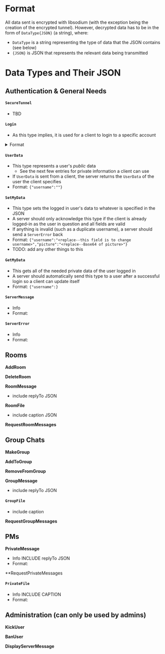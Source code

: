 # Format
All data sent is encrypted with libsodium (with the exception being the creation of the encrypted tunnel). However, decrypted data has to be in the form of `DataType{JSON}` (a string), where:
* `DataType` is a string representing the type of data that the JSON contains (see below)
* `{JSON}` is JSON that represents the relevant data being transmitted

# Data Types and Their JSON
## Authentication & General Needs
#### `SecureTunnel`
* TBD

#### `Login`
* As this type implies, it is used for a client to login to a specific account
<details>
	<summary>Format</summary>
	<table>
		<tr>
			<th>Field</th>
			<th>Value</th>
		</tr>
		<tr>
			<td><code>username</code></td>
			<td>The username of the user trying to login</td>
		</tr>
		<tr>
			<td><code>password</code></td>
			<td>The password of the user trying to login</td>
		</tr>
	</table>
</details>

#### `UserData`
* This type represents a user's *public* data
  * See the next few entries for private information a client can use
* If `UserData` is sent from a client, the server returns the `UserData` of the user the client specifies
* Format: `{"username":""}`

#### `SetMyData`
* This type sets the logged in user's data to whatever is specified in the JSON
* A server should only acknowledge this type if the client is already logged-in as the user in question and all fields are valid
* If anything is invalid (such as a duplicate username), a server should send a `ServerError` back
* Format: `{"username":"<replace--this field is to change username>","picture":"<replace--Base64 of picture>"}`
* TODO: add any other things to this

#### `GetMyData`
* This gets all of the needed private data of the user logged in
* A server should automatically send this type to a user after a successful login so a client can update itself
* Format: `{"username":}`

#### `ServerMessage`
* Info
* Format:

#### `ServerError`
* Info
* Format:

## Rooms
**AddRoom**

**DeleteRoom**

**RoomMessage**
* include replyTo JSON

**RoomFile**
* include caption JSON

**RequestRoomMessages**

## Group Chats
**MakeGroup**

**AddToGroup**

**RemoveFromGroup**

**GroupMessage**
* include replyTo JSON

#### `GroupFile`
* include caption

**RequestGroupMessages**

## PMs
**PrivateMessage**
* Info INCLUDE replyTo JSON
* Format:

**RequestPrivateMessages

#### `PrivateFile`
* Info INCLUDE CAPTION
* Format:

## Administration (can only be used by admins)
**KickUser**

**BanUser**

**DisplayServerMessage**
